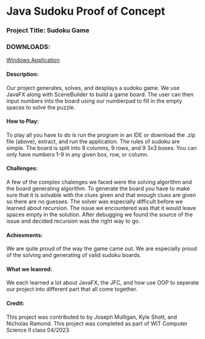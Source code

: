 # Java Sudoku Proof of Concept

### Project Title: Sudoku Game

### DOWNLOADS:

[Windows Application](https://github.com/kyshott/Sudoku-Game/releases/tag/v1.0.0)

#### Description:
Our project generates, solves, and desplays a sudoku game. We use JavaFX along with SceneBuilder to build a game board. The user can then input numbers into the board using our numberpad to fill in the empty spaces to solve the puzzle.

#### How to Play:
To play all you have to do is run the program in an IDE or download the .zip file (above), extract, and run the application. The rules of sudoku are simple. The board is split into 9 columns, 9 rows, and 9 3x3 boxes. You can only have numbers 1-9 in any given box, row, or column. 

#### Challenges:
A few of the complex chalenges we faced were the solving algorithm and the board generating algorithm. To generate the board you have to make sure that it is solvable with the clues given and that enough clues are given so there are no guesses. The solver was especially difficult before we learned about recursion. The issue we encountered was that it would leave spaces empty in the solution. After debugging we found the source of the issue and decided recursion was the right way to go.

#### Achievments:
We are quite proud of the way the game came out. We are especially proud of the solving and generating of valid sudoku boards.

#### What we leanred:
We each learned a lot about JavaFX, the JFC, and how use OOP to seperate our project into different part that all come together.

#### Credit:
This project was contributed to by Joseph Mulligan, Kyle Shott, and Nicholas Ramond.
This project was completed as part of WIT Computer Science II class 04/2023




